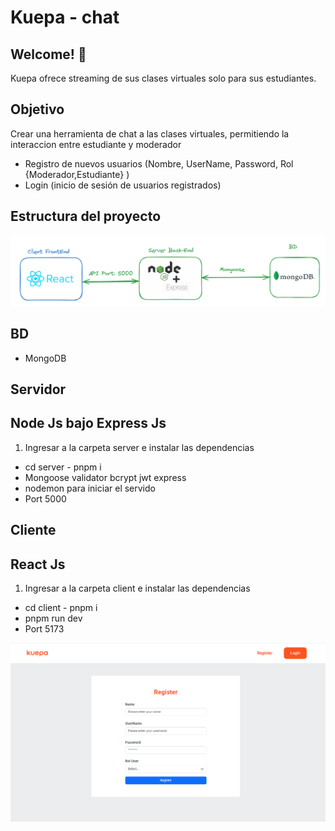 # Kuepa - chat

## Welcome! 👋

Kuepa ofrece streaming de sus clases virtuales solo para sus estudiantes.

## Objetivo

Crear una herramienta de chat a las clases virtuales, permitiendo la interaccion entre estudiante y moderador

- Registro de nuevos usuarios (Nombre, UserName, Password, Rol {Moderador,Estudiante} )
- Login (inicio de sesión de usuarios registrados)

## Estructura del proyecto

![Diseño o preview](./preview/Arqui.png)

## BD

- MongoDB

## Servidor

## Node Js bajo Express Js

1. Ingresar a la carpeta server e instalar las dependencias

- cd server - pnpm i
- Mongoose validator bcrypt jwt express
- nodemon para iniciar el servido
- Port 5000

## Cliente

## React Js

1. Ingresar a la carpeta client e instalar las dependencias

- cd client - pnpm i
- pnpm run dev
- Port 5173

![Diseño o preview](./preview/Client.png)
